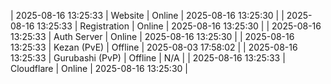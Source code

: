 | 2025-08-16 13:25:33 | Website | Online | 2025-08-16 13:25:30 |
| 2025-08-16 13:25:33 | Registration | Online | 2025-08-16 13:25:30 |
| 2025-08-16 13:25:33 | Auth Server | Online | 2025-08-16 13:25:30 |
| 2025-08-16 13:25:33 | Kezan (PvE) | Offline | 2025-08-03 17:58:02 |
| 2025-08-16 13:25:33 | Gurubashi (PvP) | Offline | N/A |
| 2025-08-16 13:25:33 | Cloudflare | Online | 2025-08-16 13:25:30 |
